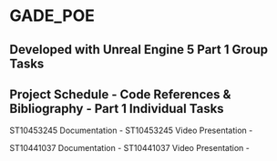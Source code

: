 # GADE_POE
Developed with Unreal Engine 5
Part 1 Group Tasks
-------------------------------------------------------------------------------------------------------------------------------------------------
Project Schedule - 
Code References & Bibliography - 
Part 1 Individual Tasks
------------------------------------------------------------------------------------------------------------------------------------------------
ST10453245 Documentation - 
ST10453245 Video Presentation - 

ST10441037 Documentation - 
ST10441037 Video Presentation - 
